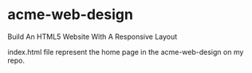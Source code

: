 # acme-web-design
Build An HTML5 Website With A Responsive Layout

index.html file represent the home page in the acme-web-design on my repo.
